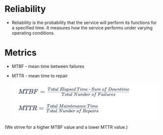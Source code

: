 # Reliability
- Reliability is the probability that the service will perform its functions for a specified time. It measures how the service performs under varying operating conditions.

# Metrics
- MTBF - mean time between failures
- MTTR - mean time to repair

  ![img.png](assets/mtbf_mttr.png)

(We strive for a higher MTBF value and a lower MTTR value.)